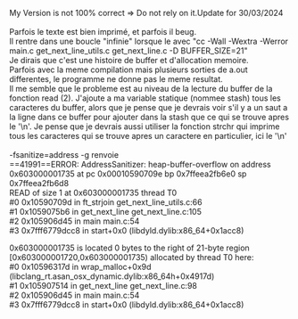 My Version is not 100% correct => Do not rely on it.Update for 30/03/2024<br>
<br>
Parfois le texte est bien imprimé, et parfois il beug.<br>
Il rentre dans une boucle "infinie" lorsque le avec "cc -Wall -Wextra -Werror main.c get_next_line_utils.c get_next_line.c -D BUFFER_SIZE=21"<br>
Je dirais que c'est une histoire de buffer et d'allocation memoire. <br>
Parfois avec la meme compilation mais plusieurs sorties de a.out differentes, le programme ne donne pas le meme resultat.<br>
Il me semble que le probleme est au niveau de la lecture du buffer de la fonction read (2). J'ajoute a ma variable statique (nommee stash) tous les caracteres du buffer, alors que je pense que je devrais voir s'il y a un saut a la ligne dans ce buffer pour ajouter dans la stash que ce qui se trouve apres le '\n'. Je pense que je devrais aussi utiliser la fonction strchr qui imprime tous les caracteres qui se trouve apres un caractere en particulier, ici le '\n'<br>
<br>
 -fsanitize=address -g renvoie<br>
==41991==ERROR: AddressSanitizer: heap-buffer-overflow on address 0x603000001735 at pc 0x00010590709e bp 0x7ffeea2fb6e0 sp 0x7ffeea2fb6d8<br>
READ of size 1 at 0x603000001735 thread T0<br>
    #0 0x10590709d in ft_strjoin get_next_line_utils.c:66<br>
    #1 0x1059075b6 in get_next_line get_next_line.c:105<br>
    #2 0x105906d45 in main main.c:54<br>
    #3 0x7fff6779dcc8 in start+0x0 (libdyld.dylib:x86_64+0x1acc8)<br>

0x603000001735 is located 0 bytes to the right of 21-byte region [0x603000001720,0x603000001735)
allocated by thread T0 here:<br>
    #0 0x10596317d in wrap_malloc+0x9d (libclang_rt.asan_osx_dynamic.dylib:x86_64h+0x4917d)<br>
    #1 0x105907514 in get_next_line get_next_line.c:98<br>
    #2 0x105906d45 in main main.c:54<br>
    #3 0x7fff6779dcc8 in start+0x0 (libdyld.dylib:x86_64+0x1acc8)<br>

